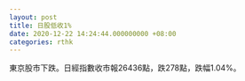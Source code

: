 ```yaml
---
layout: post
title: 日股低收1%
date: 2020-12-22 14:24:44.000000000 +08:00
categories: rthk
---
```


東京股市下跌。日經指數收市報26436點，跌278點，跌幅1.04%。
